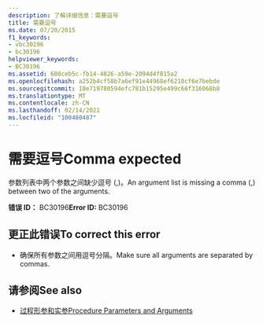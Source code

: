 ```yaml
---
description: 了解详细信息：需要逗号
title: 需要逗号
ms.date: 07/20/2015
f1_keywords:
- vbc30196
- bc30196
helpviewer_keywords:
- BC30196
ms.assetid: 680ceb5c-fb14-4826-a59e-2094d4f815a2
ms.openlocfilehash: a252b4cf58b7a6ef91e44968ef6210cf6e7bebde
ms.sourcegitcommit: 10e719780594efc781b15295e499c66f316068b8
ms.translationtype: MT
ms.contentlocale: zh-CN
ms.lasthandoff: 02/14/2021
ms.locfileid: "100480487"
---
```

# <a name="comma-expected"></a><span data-ttu-id="a0e61-103">需要逗号</span><span class="sxs-lookup"><span data-stu-id="a0e61-103">Comma expected</span></span>

<span data-ttu-id="a0e61-104">参数列表中两个参数之间缺少逗号 (,)。</span><span class="sxs-lookup"><span data-stu-id="a0e61-104">An argument list is missing a comma (,) between two of the arguments.</span></span>  
  
 <span data-ttu-id="a0e61-105">**错误 ID：** BC30196</span><span class="sxs-lookup"><span data-stu-id="a0e61-105">**Error ID:** BC30196</span></span>  
  
## <a name="to-correct-this-error"></a><span data-ttu-id="a0e61-106">更正此错误</span><span class="sxs-lookup"><span data-stu-id="a0e61-106">To correct this error</span></span>  
  
- <span data-ttu-id="a0e61-107">确保所有参数之间用逗号分隔。</span><span class="sxs-lookup"><span data-stu-id="a0e61-107">Make sure all arguments are separated by commas.</span></span>  
  
## <a name="see-also"></a><span data-ttu-id="a0e61-108">请参阅</span><span class="sxs-lookup"><span data-stu-id="a0e61-108">See also</span></span>

- [<span data-ttu-id="a0e61-109">过程形参和实参</span><span class="sxs-lookup"><span data-stu-id="a0e61-109">Procedure Parameters and Arguments</span></span>](../programming-guide/language-features/procedures/procedure-parameters-and-arguments.md)
